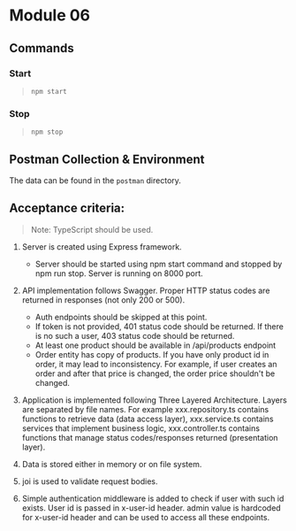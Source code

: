# Module 06
## Commands
### Start
> `npm start`
### Stop
> `npm stop`

## Postman Collection & Environment

The data can be found in the `postman` directory.


## Acceptance criteria:

> Note: TypeScript should be used.

1. Server is created using Express framework.
   -  Server should be started using npm start command and stopped by npm run stop. Server is running on 8000 port.

2. API implementation follows Swagger. Proper HTTP status codes are returned in responses (not only 200 or 500).
   - Auth endpoints should be skipped at this point.
   - If token is not provided, 401 status code should be returned. If there is no such a user, 403 status code should be returned.
   - At least one product should be available in /api/products endpoint
   - Order entity has copy of products. If you have only product id in order, it may lead to inconsistency. For example, if user creates an order and after that price is changed, the order price shouldn't be changed.
3. Application is implemented following Three Layered Architecture. Layers are separated by file names. For example xxx.repository.ts contains functions to retrieve data (data access layer), xxx.service.ts contains services that implement business logic, xxx.controller.ts contains functions that manage status codes/responses returned (presentation layer).
4. Data is stored either in memory or on file system.
5. joi is used to validate request bodies.
6. Simple authentication middleware is added to check if user with such id exists. User id is passed in x-user-id header.
    admin value is hardcoded for x-user-id header and can be used to access all these endpoints. 